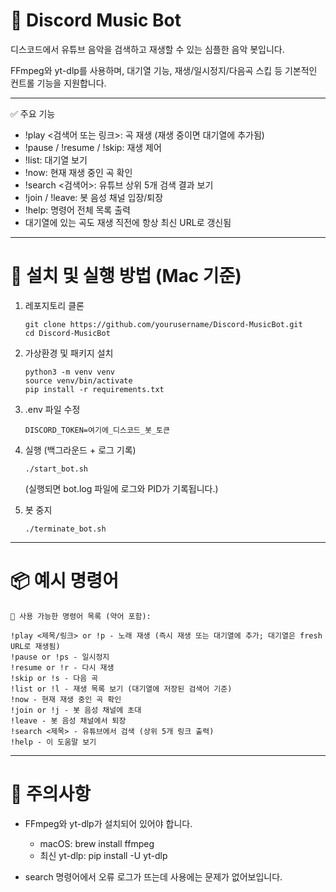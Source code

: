 # 🎵 Discord Music Bot

디스코드에서 유튜브 음악을 검색하고 재생할 수 있는 심플한 음악 봇입니다.

FFmpeg와 yt-dlp를 사용하며, 대기열 기능, 재생/일시정지/다음곡 스킵 등 기본적인 컨트롤 기능을 지원합니다.

---

✅ 주요 기능

- !play <검색어 또는 링크>: 곡 재생 (재생 중이면 대기열에 추가됨)
- !pause / !resume / !skip: 재생 제어
- !list: 대기열 보기
- !now: 현재 재생 중인 곡 확인
- !search <검색어>: 유튜브 상위 5개 검색 결과 보기
- !join / !leave: 봇 음성 채널 입장/퇴장
- !help: 명령어 전체 목록 출력
- 대기열에 있는 곡도 재생 직전에 항상 최신 URL로 갱신됨

---

# 🚀 설치 및 실행 방법 (Mac 기준)

1.  레포지토리 클론

    ```
    git clone https://github.com/yourusername/Discord-MusicBot.git
    cd Discord-MusicBot
    ```

2.  가상환경 및 패키지 설치

    ```
    python3 -m venv venv
    source venv/bin/activate
    pip install -r requirements.txt
    ```

3.  .env 파일 수정

    ```
    DISCORD_TOKEN=여기에_디스코드_봇_토큰
    ```

4.  실행 (백그라운드 + 로그 기록)

    ```
    ./start_bot.sh
    ```

    (실행되면 bot.log 파일에 로그와 PID가 기록됩니다.)

5.  봇 중지

    ```
    ./terminate_bot.sh
    ```

---

# 📦 예시 명령어

```
🎵 사용 가능한 명령어 목록 (약어 포함):

!play <제목/링크> or !p - 노래 재생 (즉시 재생 또는 대기열에 추가; 대기열은 fresh URL로 재생됨)
!pause or !ps - 일시정지
!resume or !r - 다시 재생
!skip or !s - 다음 곡
!list or !l - 재생 목록 보기 (대기열에 저장된 검색어 기준)
!now - 현재 재생 중인 곡 확인
!join or !j - 봇 음성 채널에 초대
!leave - 봇 음성 채널에서 퇴장
!search <제목> - 유튜브에서 검색 (상위 5개 링크 출력)
!help - 이 도움말 보기
```

---

# 📌 주의사항

- FFmpeg와 yt-dlp가 설치되어 있어야 합니다.

  - macOS: brew install ffmpeg
  - 최신 yt-dlp: pip install -U yt-dlp

- search 명령어에서 오류 로그가 뜨는데 사용에는 문제가 없어보입니다.
